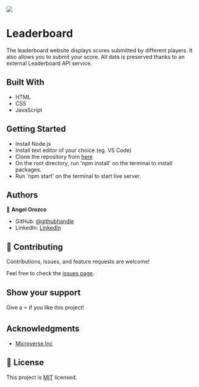 ![](https://img.shields.io/badge/Microverse-blueviolet)

# Leaderboard

The leaderboard website displays scores submitted by different players. It also allows you to submit your score. All data is preserved thanks to an external Leaderboard API service.

## Built With

- HTML
- CSS
- JavaScript

## Getting Started

- Install Node.js
- Install text editor of your choice (eg. VS Code)
- Clone the repository from [here](https://github.com/orozCoding/leaderboard)
- On the root directory, run 'npm install' on the terminal to install packages.
- Run 'npm start' on the terminal to start live server.

## Authors

👤 **Angel Orozco**

- GitHub: [@githubhandle](https://github.com/orozCoding)
- LinkedIn: [LinkedIn](https://www.linkedin.com/in/angel-orozco-652230228/)

## 🤝 Contributing

Contributions, issues, and feature requests are welcome!

Feel free to check the [issues page](../../issues/).

## Show your support

Give a ⭐️ if you like this project!

## Acknowledgments

- [Microverse Inc](https://www.microverse.org/)

## 📝 License

This project is [MIT](./MIT.md) licensed.

